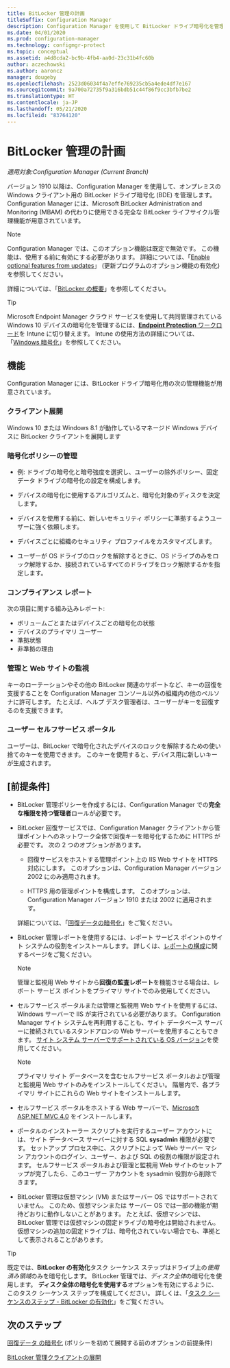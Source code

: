 ```yaml
---
title: BitLocker 管理の計画
titleSuffix: Configuration Manager
description: Configuration Manager を使用して BitLocker ドライブ暗号化を管理する計画を立てます
ms.date: 04/01/2020
ms.prod: configuration-manager
ms.technology: configmgr-protect
ms.topic: conceptual
ms.assetid: a4d8cda2-bc9b-4fb4-aa0d-23c31b4fc60b
author: aczechowski
ms.author: aaroncz
manager: dougeby
ms.openlocfilehash: 2523d06034f4a7effe769235cb5a4ede4df7e167
ms.sourcegitcommit: 9a700a72735f9a316bdb51c44f86f9cc3bfb7be2
ms.translationtype: HT
ms.contentlocale: ja-JP
ms.lasthandoff: 05/21/2020
ms.locfileid: "83764120"
---
```

# <a name="plan-for-bitlocker-management"></a>BitLocker 管理の計画

*適用対象:Configuration Manager (Current Branch)*

<!-- 3601034 -->

バージョン 1910 以降は、Configuration Manager を使用して、オンプレミスの Windows クライアント用の BitLocker ドライブ暗号化 (BDE) を管理します。 Configuration Manager には、Microsoft BitLocker Administration and Monitoring (MBAM) の代わりに使用できる完全な BitLocker ライフサイクル管理機能が用意されています。

> [!Note]  
> Configuration Manager では、このオプション機能は既定で無効です。 この機能は、使用する前に有効にする必要があります。 詳細については、「[Enable optional features from updates](../../core/servers/manage/install-in-console-updates.md#bkmk_options)」 (更新プログラムのオプション機能の有効化) を参照してください。  

詳細については、「[BitLocker の概要](https://docs.microsoft.com/windows/security/information-protection/bitlocker/bitlocker-overview)」を参照してください。

> [!TIP]
> Microsoft Endpoint Manager クラウド サービスを使用して共同管理されている Windows 10 デバイスの暗号化を管理するには、[**Endpoint Protection** ワークロード](../../comanage/workloads.md#endpoint-protection)を Intune に切り替えます。 Intune の使用方法の詳細については、「[Windows 暗号化](/intune/protect/endpoint-protection-windows-10#windows-encryption)」を参照してください。

## <a name="features"></a>機能

Configuration Manager には、BitLocker ドライブ暗号化用の次の管理機能が用意されています。

### <a name="client-deployment"></a>クライアント展開

Windows 10 または Windows 8.1 が動作しているマネージド Windows デバイスに BitLocker クライアントを展開します

### <a name="manage-encryption-policies"></a>暗号化ポリシーの管理

- 例: ドライブの暗号化と暗号強度を選択し、ユーザーの除外ポリシー、固定データ ドライブの暗号化の設定を構成します。

- デバイスの暗号化に使用するアルゴリズムと、暗号化対象のディスクを決定します。

- デバイスを使用する前に、新しいセキュリティ ポリシーに準拠するようユーザーに強く依頼します。

- デバイスごとに組織のセキュリティ プロファイルをカスタマイズします。

- ユーザーが OS ドライブのロックを解除するときに、OS ドライブのみをロック解除するか、接続されているすべてのドライブをロック解除するかを指定します。

### <a name="compliance-reports"></a>コンプライアンス レポート

次の項目に関する組み込みレポート:

- ボリュームごとまたはデバイスごとの暗号化の状態
- デバイスのプライマリ ユーザー
- 準拠状態
- 非準拠の理由

### <a name="administration-and-monitoring-website"></a>管理と Web サイトの監視

キーのローテーションやその他の BitLocker 関連のサポートなど、キーの回復を支援することを Configuration Manager コンソール以外の組織内の他のペルソナに許可します。 たとえば、ヘルプ デスク管理者は、ユーザーがキーを回復するのを支援できます。

### <a name="user-self-service-portal"></a>ユーザー セルフサービス ポータル

ユーザーは、BitLocker で暗号化されたデバイスのロックを解除するための使い捨てのキーを使用できます。 このキーを使用すると、デバイス用に新しいキーが生成されます。

## <a name="prerequisites"></a>[前提条件]

- BitLocker 管理ポリシーを作成するには、Configuration Manager での**完全な権限を持つ管理者**ロールが必要です。

- BitLocker 回復サービスでは、Configuration Manager クライアントから管理ポイントへのネットワーク全体で回復キーを暗号化するために HTTPS が必要です。 次の 2 つのオプションがあります。

  - 回復サービスをホストする管理ポイント上の IIS Web サイトを HTTPS 対応にします。 このオプションは、Configuration Manager バージョン 2002 にのみ適用されます。<!-- 5925660 -->

  - HTTPS 用の管理ポイントを構成します。 このオプションは、Configuration Manager バージョン 1910 または 2002 に適用されます。

  詳細については、「[回復データの暗号化](../deploy-use/bitlocker/encrypt-recovery-data.md)」をご覧ください。

- BitLocker 管理レポートを使用するには、レポート サービス ポイントのサイト システムの役割をインストールします。 詳しくは、[レポートの構成](../../core/servers/manage/configuring-reporting.md)に関するページをご覧ください。

    > [!NOTE]
    > 管理と監視用 Web サイトから**回復の監査レポート**を機能させる場合は、レポート サービス ポイントをプライマリ サイトでのみ使用してください。

- セルフサービス ポータルまたは管理と監視用 Web サイトを使用するには、Windows サーバーで IIS が実行されている必要があります。 Configuration Manager サイト システムを再利用することも、サイト データベース サーバーに接続されているスタンドアロンの Web サーバーを使用することもできます。 [サイト システム サーバーでサポートされている OS バージョン](../../core/plan-design/configs/supported-operating-systems-for-site-system-servers.md)を使用してください。

    > [!NOTE]
    > プライマリ サイト データベースを含むセルフサービス ポータルおよび管理と監視用 Web サイトのみをインストールしてください。 階層内で、各プライマリ サイトにこれらの Web サイトをインストールします。

- セルフサービス ポータルをホストする Web サーバーで、[Microsoft ASP.NET MVC 4.0](https://docs.microsoft.com/aspnet/mvc/mvc4) をインストールします。

- ポータルのインストーラー スクリプトを実行するユーザー アカウントには、サイト データベース サーバーに対する SQL **sysadmin** 権限が必要です。 セットアップ プロセス中に、スクリプトによって Web サーバー マシン アカウントのログイン、ユーザー、および SQL の役割の権限が設定されます。 セルフサービス ポータルおよび管理と監視用 Web サイトのセットアップが完了したら、このユーザー アカウントを sysadmin 役割から削除できます。

- BitLocker 管理は仮想マシン (VM) またはサーバー OS ではサポートされていません。 このため、仮想マシンまたは サーバー OS では一部の機能が期待どおりに動作しないことがあります。 たとえば、仮想マシンでは、BitLocker 管理では仮想マシンの固定ドライブの暗号化は開始されません。 仮想マシンの追加の固定ドライブは、暗号化されていない場合でも、準拠として表示されることがあります。

> [!TIP]
> 既定では、**BitLocker の有効化**タスク シーケンス ステップはドライブ上の*使用済み領域*のみを暗号化します。 BitLocker 管理では、*ディスク全体*の暗号化を使用します。 **ディスク全体の暗号化を使用する**オプションを有効にするように、このタスク シーケンス ステップを構成してください。 詳しくは、「[タスク シーケンスのステップ - BitLocker の有効化](../../osd/understand/task-sequence-steps.md#BKMK_EnableBitLocker)」をご覧ください。

## <a name="next-steps"></a>次のステップ

[回復データ の暗号化](../deploy-use/bitlocker/encrypt-recovery-data.md) (ポリシーを初めて展開する前のオプションの前提条件)

[BitLocker 管理クライアントの展開](../deploy-use/bitlocker/deploy-management-agent.md)
